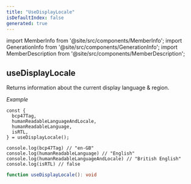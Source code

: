 ```yaml
---
title: "UseDisplayLocale"
isDefaultIndex: false
generated: true
---
```

<!-- This file was generated from the Vendure source. Do not modify. Instead, re-run the "docs:build" script -->
import MemberInfo from '@site/src/components/MemberInfo';
import GenerationInfo from '@site/src/components/GenerationInfo';
import MemberDescription from '@site/src/components/MemberDescription';


## useDisplayLocale

<GenerationInfo sourceFile="packages/dashboard/src/lib/hooks/use-display-locale.ts" sourceLine="27" packageName="@vendure/dashboard" />

Returns information about the current display language & region.

*Example*

```tsx
const {
  bcp47Tag,
  humanReadableLanguageAndLocale,
  humanReadableLanguage,
  isRTL,
} = useDisplayLocale();

console.log(bcp47Tag) // "en-GB"
console.log(humanReadableLanguage) // "English"
console.log(humanReadableLanguageAndLocale) // "British English"
console.log(isRTL) // false
```

```ts title="Signature"
function useDisplayLocale(): void
```
